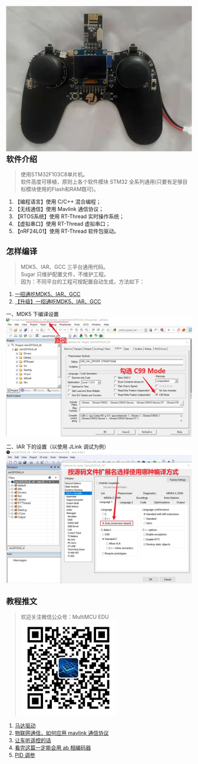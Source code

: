 ![](https://github.com/SuWeipeng/img/raw/master/13_car/xm_rc.jpg)       
软件介绍
---
> 使用STM32F103C8单片机。        
> 软件高度可移植，原则上各个软件模块 STM32 全系列通用(只要有足够目标模块使用的Flash和RAM既可)。

1. 【编程语言】使用 C/C++ 混合编程；
2. 【无线通信】使用 Mavlink 通信协议；
3. 【RTOS系统】使用 RT-Thread 实时操作系统；      
4. 【虚拟串口】使用 RT-Thread 虚拟串口；
5. 【nRF24L01】使用 RT-Thread 软件包驱动。

怎样编译
---
> MDK5、IAR、GCC 三平台通用代码。<br>
> Sugar 只维护配置文件，不维护工程。<br>
> 因为：不同平台的工程可按配置自动生成，方法如下：

1. [一招通吃MDK5、IAR、GCC](https://mp.weixin.qq.com/s/aPUbSAndjvs4CaPj3CFsJg)
2. [【升级】一招通吃MDK5、IAR、GCC](https://mp.weixin.qq.com/s/iVmaQ3S4vcitbJ8iXZyArw)

一、MDK5 下编译设置       
![](https://github.com/SuWeipeng/img/raw/master/13_car/mdk5_rtt_compile.jpg)

二、IAR 下的设置（以使用 JLink 调试为例）
![](https://github.com/SuWeipeng/img/raw/master/13_car/iar_rtt_compile.jpg)

教程推文
---
> 欢迎关注微信公众号：MultiMCU EDU<br>
> ![](https://github.com/SuWeipeng/img/raw/master/17_wechat/08cm.jpg)

1. [马达驱动](https://mp.weixin.qq.com/s/7Bk-xQbymZaez4g5sUALxw)
2. [物联网通信，如何应用 mavlink 通信协议](https://mp.weixin.qq.com/s/K92U5lO0KGM4mUzyGSXvcg)
3. [让车听遥控的话](https://mp.weixin.qq.com/s/h7FURP4kGNTJmfsHatk-4A)
4. [看完这篇一定能会用 ab 相编码器](https://mp.weixin.qq.com/s/aUa0sHmGF6CbPej6O9IzKQ)
5. [PID 调参](https://mp.weixin.qq.com/s/TO926HglAhvM9RNe-2kJuQ)

